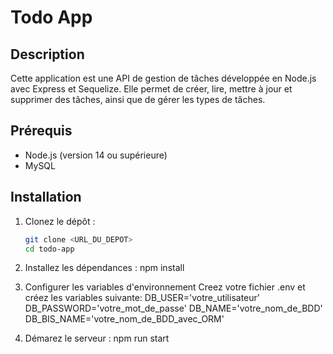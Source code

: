 # Todo App

## Description

Cette application est une API de gestion de tâches développée en Node.js avec Express et Sequelize. Elle permet de créer, lire, mettre à jour et supprimer des tâches, ainsi que de gérer les types de tâches.

## Prérequis

- Node.js (version 14 ou supérieure)
- MySQL

## Installation

1. Clonez le dépôt :
   ```sh
   git clone <URL_DU_DEPOT>
   cd todo-app

2. Installez les dépendances :
   npm install

3. Configurer les variables d'environnement
   Creez votre fichier .env et créez les variables suivante:
     DB_USER='votre_utilisateur'
     DB_PASSWORD='votre_mot_de_passe'
     DB_NAME='votre_nom_de_BDD'
     DB_BIS_NAME='votre_nom_de_BDD_avec_ORM'

4. Démarez le serveur :
npm run start
